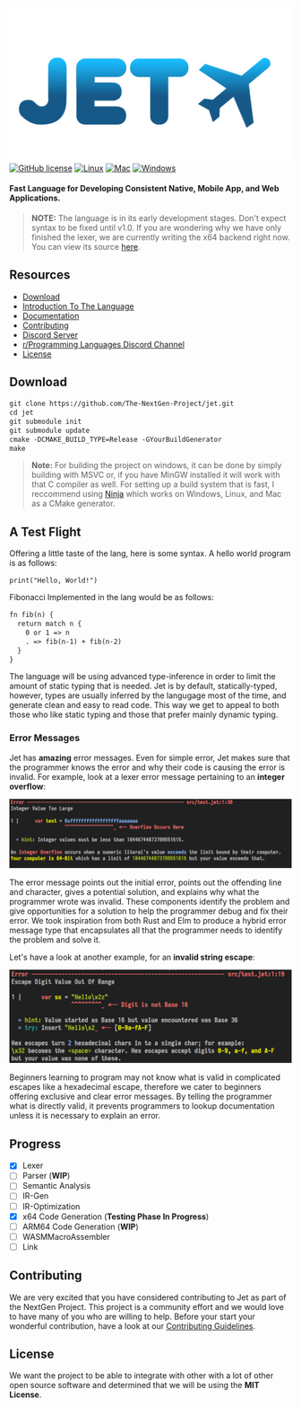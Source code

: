 ![Jet](https://github.com/The-NextGen-Project/jet/blob/main/.github/JETV4Large3.png)
[![GitHub license](https://img.shields.io/github/license/The-NextGen-Project/jet?color=%2320ba37&label=License&logo=%2320ba37&logoColor=%2320ba37&style=for-the-badge)](https://github.com/The-NextGen-Project/jet/blob/main/LICENSE) 
[![Linux](https://img.shields.io/github/workflow/status/The-NextGen-Project/jet/Linux?label=Linux&style=for-the-badge&logo=github)]()
[![Mac](https://img.shields.io/github/workflow/status/The-NextGen-Project/jet/MacOS?label=MacOS&style=for-the-badge&logo=github)]()
[![Windows](https://img.shields.io/github/workflow/status/The-NextGen-Project/jet/Windows?label=Windows&style=for-the-badge&logo=github)]()
#### Fast Language for Developing Consistent Native, Mobile App, and Web Applications.
> **NOTE:** The language is in its early development stages. Don't expect syntax to be fixed until v1.0. If you are wondering why we have only finished the lexer,
> we are currently writing the x64 backend right now. You can view its source [here](https://github.com/The-NextGen-Project/wasm2bin).

Resources
-----------------

* [Download](#download)
* [Introduction To The Language](#a-test-flight)
* [Documentation](https://github.com/The-NextGen-Project/jet/blob/main/LANG.md)
* [Contributing](#contributing)
* [Discord Server](https://discord.gg/8cnuzFxZGx)
* [r/Programming Languages Discord Channel](https://discord.gg/tft9Nw5jm6)
* [License](#license)

Download 
---------
```
git clone https://github.com/The-NextGen-Project/jet.git
cd jet
git submodule init
git submodule update
cmake -DCMAKE_BUILD_TYPE=Release -GYourBuildGenerator
make
```
> **Note:** For building the project on windows, it can be done by simply building with MSVC or, if you have MinGW installed it will work with that C compiler as well. For setting up a build system that is fast, I reccommend using [Ninja](https://ninja-build.org/) which works on Windows, Linux, and Mac as a CMake generator.

A Test Flight
-------------
Offering a little taste of the lang, here is some syntax. A hello world program is as follows:
```zig
print("Hello, World!")
```
Fibonacci Implemented in the lang would be as follows:
```zig
fn fib(n) {
  return match n {
    0 or 1 => n
    . => fib(n-1) + fib(n-2)
  }
}
```
The language will be using advanced type-inference in order to limit the amount of static typing that is needed. Jet is by default, statically-typed, however, types are
usually inferred by the langugage most of the time, and generate clean and easy to read code. This way we get to appeal to both those who like static typing and those that
prefer mainly dynamic typing.

### Error Messages
Jet has **amazing** error messages. Even for simple error, Jet makes sure that the programmer knows the error and why their code
is causing the error is invalid. For example, look at a lexer error message pertaining to an **integer overflow**:

![](https://github.com/The-NextGen-Project/jet/blob/main/.github/LexErrorExample1.png)

The error message points out the initial error, points out the offending line and character, gives a potential solution, and explains
why what the programmer wrote was invalid. These components identify the problem and give opportunities for a solution to help the 
programmer debug and fix their error. We took inspiration from both Rust and Elm to produce a hybrid error message type that 
encapsulates all that the programmer needs to identify the problem and solve it.

Let's have a look at another example, for an **invalid string escape**:

![](https://github.com/The-NextGen-Project/jet/blob/main/.github/LexErrorExample2.png)

Beginners learning to program may not know what is valid in complicated escapes like a hexadecimal escape, therefore we cater to beginners
offering exclusive and clear error messages. By telling the programmer what is directly valid, it prevents programmers to lookup documentation
unless it is necessary to explain an error. 


Progress
----------
- [x] Lexer 
- [ ] Parser (**WIP**)
- [ ] Semantic Analysis
- [ ] IR-Gen
- [ ] IR-Optimization
- [x] x64 Code Generation (**Testing Phase In Progress**)
- [ ] ARM64 Code Generation (**WIP**)
- [ ] WASMMacroAssembler
- [ ] Link

Contributing
-------------
We are very excited that you have considered contributing to Jet as part of the NextGen Project. This project is a community effort
and we would love to have many of you who are willing to help. Before your start your wonderful contribution, have a look at our
[Contributing Guidelines](https://github.com/The-NextGen-Project/jet/blob/main/CONTRIBUTING.md).

License
----------
We want the project to be able to integrate with other with a lot of other open source software and determined that
we will be using the **MIT License**.
